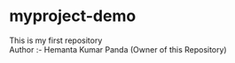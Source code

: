 # myproject-demo
This is my first repository 
<br>
Author :- Hemanta Kumar Panda (Owner of this Repository)

